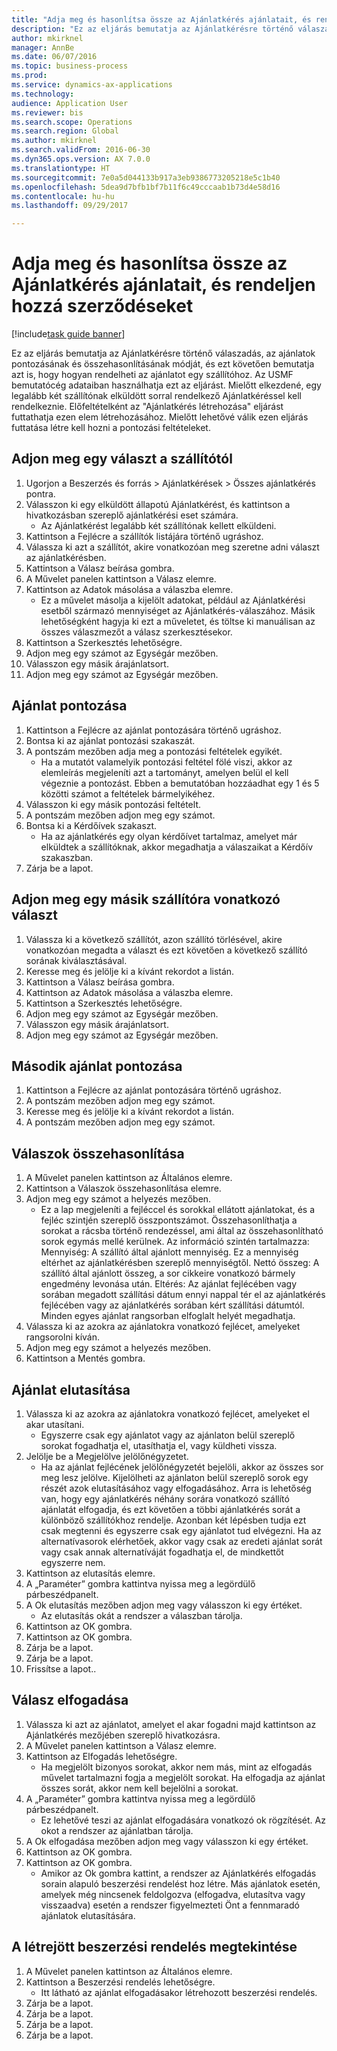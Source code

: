```yaml
--- 
title: "Adja meg és hasonlítsa össze az Ajánlatkérés ajánlatait, és rendeljen hozzá szerződéseket"
description: "Ez az eljárás bemutatja az Ajánlatkérésre történő válaszadás, az ajánlatok pontozásának és összehasonlításának módját, és ezt követően bemutatja azt is, hogy hogyan rendelheti az ajánlatot egy szállítóhoz."
author: mkirknel
manager: AnnBe
ms.date: 06/07/2016
ms.topic: business-process
ms.prod: 
ms.service: dynamics-ax-applications
ms.technology: 
audience: Application User
ms.reviewer: bis
ms.search.scope: Operations
ms.search.region: Global
ms.author: mkirknel
ms.search.validFrom: 2016-06-30
ms.dyn365.ops.version: AX 7.0.0
ms.translationtype: HT
ms.sourcegitcommit: 7e0a5d044133b917a3eb9386773205218e5c1b40
ms.openlocfilehash: 5dea9d7bfb1bf7b11f6c49cccaab1b73d4e58d16
ms.contentlocale: hu-hu
ms.lasthandoff: 09/29/2017

---
```

# <a name="enter-and-compare-rfq-bids-and-award-contracts"></a>Adja meg és hasonlítsa össze az Ajánlatkérés ajánlatait, és rendeljen hozzá szerződéseket

[!include[task guide banner](../../includes/task-guide-banner.md)]

Ez az eljárás bemutatja az Ajánlatkérésre történő válaszadás, az ajánlatok pontozásának és összehasonlításának módját, és ezt követően bemutatja azt is, hogy hogyan rendelheti az ajánlatot egy szállítóhoz. Az USMF bemutatócég adataiban használhatja ezt az eljárást. Mielőtt elkezdené, egy legalább két szállítónak elküldött sorral rendelkező Ajánlatkéréssel kell rendelkeznie. Előfeltételként az "Ajánlatkérés létrehozása" eljárást futtathatja ezen elem létrehozásához. Mielőtt lehetővé válik ezen eljárás futtatása létre kell hozni a pontozási feltételeket.


## <a name="enter-a-reply-from-a-vendor"></a>Adjon meg egy választ a szállítótól
1. Ugorjon a Beszerzés és forrás > Ajánlatkérések > Összes ajánlatkérés pontra.
2. Válasszon ki egy elküldött állapotú Ajánlatkérést, és kattintson a hivatkozásban szereplő ajánlatkérési eset számára.
    * Az Ajánlatkérést legalább két szállítónak kellett elküldeni.  
3. Kattintson a Fejlécre a szállítók listájára történő ugráshoz.
4. Válassza ki azt a szállítót, akire vonatkozóan meg szeretne adni választ az ajánlatkérésben.
5. Kattintson a Válasz beírása gombra.
6. A Művelet panelen kattintson a Válasz elemre.
7. Kattintson az Adatok másolása a válaszba elemre.
    * Ez a művelet másolja a kijelölt adatokat, például az Ajánlatkérési esetből származó mennyiséget az Ajánlatkérés-válaszához. Másik lehetőségként hagyja ki ezt a műveletet, és töltse ki manuálisan az összes válaszmezőt a válasz szerkesztésekor.  
8. Kattintson a Szerkesztés lehetőségre.
9. Adjon meg egy számot az Egységár mezőben.
10. Válasszon egy másik árajánlatsort.
11. Adjon meg egy számot az Egységár mezőben.

## <a name="score-the-bid"></a>Ajánlat pontozása
1. Kattintson a Fejlécre az ajánlat pontozására történő ugráshoz.
2. Bontsa ki az ajánlat pontozási szakaszát.
3. A pontszám mezőben adja meg a pontozási feltételek egyikét.
    * Ha a mutatót valamelyik pontozási feltétel fölé viszi, akkor az elemleírás megjeleníti azt a tartományt, amelyen belül el kell végeznie a pontozást. Ebben a bemutatóban hozzáadhat egy 1 és 5 közötti számot a feltételek bármelyikéhez.  
4. Válasszon ki egy másik pontozási feltételt.
5. A pontszám mezőben adjon meg egy számot.
6. Bontsa ki a Kérdőívek szakaszt.
    * Ha az ajánlatkérés egy olyan kérdőívet tartalmaz, amelyet már elküldtek a szállítóknak, akkor megadhatja a válaszaikat a Kérdőív szakaszban.  
7. Zárja be a lapot.

## <a name="enter-a-reply-for-another-vendor"></a>Adjon meg egy másik szállítóra vonatkozó választ
1. Válassza ki a következő szállítót, azon szállító törlésével, akire vonatkozóan megadta a választ és ezt követően a következő szállító sorának kiválasztásával.
2. Keresse meg és jelölje ki a kívánt rekordot a listán.
3. Kattintson a Válasz beírása gombra.
4. Kattintson az Adatok másolása a válaszba elemre.
5. Kattintson a Szerkesztés lehetőségre.
6. Adjon meg egy számot az Egységár mezőben.
7. Válasszon egy másik árajánlatsort.
8. Adjon meg egy számot az Egységár mezőben.

## <a name="score-the-second-bid"></a>Második ajánlat pontozása
1. Kattintson a Fejlécre az ajánlat pontozására történő ugráshoz.
2. A pontszám mezőben adjon meg egy számot.
3. Keresse meg és jelölje ki a kívánt rekordot a listán.
4. A pontszám mezőben adjon meg egy számot.

## <a name="compare-the-replies"></a>Válaszok összehasonlítása
1. A Művelet panelen kattintson az Általános elemre.
2. Kattintson a Válaszok összehasonlítása elemre.
3. Adjon meg egy számot a helyezés mezőben.
    * Ez a lap megjeleníti a fejléccel és sorokkal ellátott ajánlatokat, és a fejléc szintjén szereplő összpontszámot. Összehasonlíthatja a sorokat a rácsba történő rendezéssel, ami által az összehasonlítható sorok egymás mellé kerülnek. Az információ szintén tartalmazza: Mennyiség: A szállító által ajánlott mennyiség. Ez a mennyiség eltérhet az ajánlatkérésben szereplő mennyiségtől.   Nettó összeg: A szállító által ajánlott összeg, a sor cikkeire vonatkozó bármely engedmény levonása után.   Eltérés: Az ajánlat fejlécében vagy sorában megadott szállítási dátum ennyi nappal tér el az ajánlatkérés fejlécében vagy az ajánlatkérés sorában kért szállítási dátumtól.   Minden egyes ajánlat rangsorban elfoglalt helyét megadhatja.  
4. Válassza ki az azokra az ajánlatokra vonatkozó fejlécet, amelyeket rangsorolni kíván.
5. Adjon meg egy számot a helyezés mezőben.
6. Kattintson a Mentés gombra.

## <a name="reject-a-bid"></a>Ajánlat elutasítása
1. Válassza ki az azokra az ajánlatokra vonatkozó fejlécet, amelyeket el akar utasítani.
    * Egyszerre csak egy ajánlatot vagy az ajánlaton belül szereplő sorokat fogadhatja el, utasíthatja el, vagy küldheti vissza.  
2. Jelölje be a Megjelölve jelölőnégyzetet.
    * Ha az ajánlat fejlécének jelölőnégyzetét bejelöli, akkor az összes sor meg lesz jelölve. Kijelölheti az ajánlaton belül szereplő sorok egy részét azok elutasításához vagy elfogadásához. Arra is lehetőség van, hogy egy ajánlatkérés néhány sorára vonatkozó szállító ajánlatát elfogadja, és ezt követően a többi ajánlatkérés sorát a különböző szállítókhoz rendelje. Azonban két lépésben tudja ezt csak megtenni és egyszerre csak egy ajánlatot tud elvégezni. Ha az alternatívasorok elérhetőek, akkor vagy csak az eredeti ajánlat sorát vagy csak annak alternatíváját fogadhatja el, de mindkettőt egyszerre nem.  
3. Kattintson az elutasítás elemre.
4. A „Paraméter” gombra kattintva nyissa meg a legördülő párbeszédpanelt.
5. A Ok elutasítás mezőben adjon meg vagy válasszon ki egy értéket.
    * Az elutasítás okát a rendszer a válaszban tárolja.  
6. Kattintson az OK gombra.
7. Kattintson az OK gombra.
8. Zárja be a lapot.
9. Zárja be a lapot.
10. Frissítse a lapot..

## <a name="accept-a-bid"></a>Válasz elfogadása
1. Válassza ki azt az ajánlatot, amelyet el akar fogadni majd kattintson az Ajánlatkérés mezőjében szereplő hivatkozásra.
2. A Művelet panelen kattintson a Válasz elemre.
3. Kattintson az Elfogadás lehetőségre.
    * Ha megjelölt bizonyos sorokat, akkor nem más, mint az elfogadás művelet tartalmazni fogja a megjelölt sorokat. Ha elfogadja az ajánlat összes sorát, akkor nem kell bejelölni a sorokat.  
4. A „Paraméter” gombra kattintva nyissa meg a legördülő párbeszédpanelt.
    * Ez lehetővé teszi az ajánlat elfogadására vonatkozó ok rögzítését. Az okot a rendszer az ajánlatban tárolja.  
5. A Ok elfogadása mezőben adjon meg vagy válasszon ki egy értéket.
6. Kattintson az OK gombra.
7. Kattintson az OK gombra.
    * Amikor az Ok gombra kattint, a rendszer az Ajánlatkérés elfogadás sorain alapuló beszerzési rendelést hoz létre. Más ajánlatok esetén, amelyek még nincsenek feldolgozva (elfogadva, elutasítva vagy visszaadva) esetén a rendszer figyelmezteti Önt a fennmaradó ajánlatok elutasítására.  

## <a name="view-the-purchase-order-thats-been-generated"></a>A létrejött beszerzési rendelés megtekintése
1. A Művelet panelen kattintson az Általános elemre.
2. Kattintson a Beszerzési rendelés lehetőségre.
    * Itt látható az ajánlat elfogadásakor létrehozott beszerzési rendelés.  
3. Zárja be a lapot.
4. Zárja be a lapot.
5. Zárja be a lapot.
6. Zárja be a lapot.



